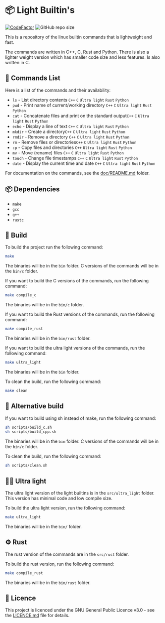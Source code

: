 # 📦 Light Builtin's
[![CodeFactor](https://www.codefactor.io/repository/github/lewisevans2007/light_builtins/badge/master)](https://www.codefactor.io/repository/github/lewisevans2007/light_builtins/overview/master)
![GitHub repo size](https://img.shields.io/github/repo-size/lewisevans2007/light_builtins)

This is a repository of the linux builtin commands that is lightweight and fast.

The commands are written in C++, C, Rust and Python. There is also a lighter weight version which has smaller code size and less features. Is also written in C.

## 📝 Commands List
Here is a list of the commands and their availability:
- `ls` - List directory contents `C++` `C` `Ultra light` `Rust` `Python`
- `pwd` - Print name of current/working directory `C++` `C` `Ultra light` `Rust` `Python`
- `cat` - Concatenate files and print on the standard output`C++` `C` `Ultra light` `Rust` `Python`
- `echo` - Display a line of text `C++` `C` `Ultra light` `Rust` `Python`
- `mkdir` - Create a directory`C++` `C` `Ultra light` `Rust` `Python`
- `rmdir` - Remove a directory `C++` `C` `Ultra light` `Rust` `Python` 
- `rm` - Remove files or directories`C++` `C` `Ultra light` `Rust` `Python`
- `cp` - Copy files and directories `C++` `Ultra light` `Rust` `Python`
- `mv` - Move (rename) files `C++` `C` `Ultra light` `Rust` `Python`
- `touch` - Change file timestamps `C++` `C` `Ultra light` `Rust` `Python`
- `date` - Display the current time and date `C++` `C` `Ultra light` `Rust` `Python`

For documentation on the commands, see the [doc/README.md](doc/README.md) folder.

## 📦 Dependencies
- `make`
- `gcc`
- `g++`
- `rustc`

## 🔨 Build

To build the project run the following command:

```bash
make
```
The binaries will be in the `bin` folder. C versions of the commands will be in the `bin/c` folder.

If you want to build the C versions of the commands, run the following command:
```bash
make compile_c
```
The binaries will be in the `bin/c` folder.

If you want to build the Rust versions of the commands, run the following command:
```bash
make compile_rust
```

The binaries will be in the `bin/rust` folder.

If you want to build the ultra light versions of the commands, run the following command:
```bash
make ultra_light
```

The binaries will be in the `bin` folder.

To clean the build, run the following command:
```bash
make clean
```

## 🔨 Alternative build
If you want to build using sh instead of make, run the following command:
```bash
sh scripts/build_c.sh
sh scripts/build_cpp.sh
```
The binaries will be in the `bin` folder. C versions of the commands will be in the `bin/c` folder.

To clean the build, run the following command:
```bash
sh scripts/clean.sh
```

## 🏃‍♂️ Ultra light

The ultra light version of the light builtins is in the `src/ultra_light` folder. This version has minimal code and low compile size.

To build the ultra light version, run the following command:
```bash
make ultra_light
```
The binaries will be in the `bin/` folder.

## ⚙️ Rust
The rust version of the commands are in the `src/rust` folder.

To build the rust version, run the following command:
```bash
make compile_rust
```

The binaries will be in the `bin/rust` folder.

## 📝 Licence

This project is licenced under the GNU General Public Licence v3.0 - see the [LICENCE.md](LICENCE.md) file for details.